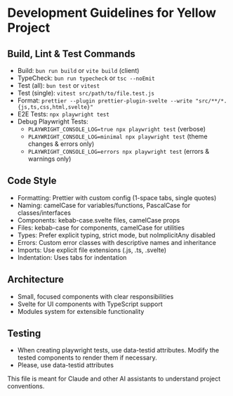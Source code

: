 # Development Guidelines for Yellow Project

## Build, Lint & Test Commands

- Build: `bun run build` or `vite build` (client)
- TypeCheck: `bun run typecheck` or `tsc --noEmit`
- Test (all): `bun test` or `vitest`
- Test (single): `vitest src/path/to/file.test.js`
- Format: `prettier --plugin prettier-plugin-svelte --write "src/**/*.{js,ts,css,html,svelte}"`
- E2E Tests: `npx playwright test`
- Debug Playwright Tests:
  - `PLAYWRIGHT_CONSOLE_LOG=true npx playwright test` (verbose)
  - `PLAYWRIGHT_CONSOLE_LOG=minimal npx playwright test` (theme changes & errors only)
  - `PLAYWRIGHT_CONSOLE_LOG=errors npx playwright test` (errors & warnings only)

## Code Style

- Formatting: Prettier with custom config (1-space tabs, single quotes)
- Naming: camelCase for variables/functions, PascalCase for classes/interfaces
- Components: kebab-case.svelte files, camelCase props
- Files: kebab-case for components, camelCase for utilities
- Types: Prefer explicit typing, strict mode, but noImplicitAny disabled
- Errors: Custom error classes with descriptive names and inheritance
- Imports: Use explicit file extensions (.js, .ts, .svelte)
- Indentation: Uses tabs for indentation

## Architecture

- Small, focused components with clear responsibilities
- Svelte for UI components with TypeScript support
- Modules system for extensible functionality

## Testing

- When creating playwright tests, use data-testid attributes. Modify the tested components to render them if necessary.
- Please, use data-testid attributes

This file is meant for Claude and other AI assistants to understand project conventions.
